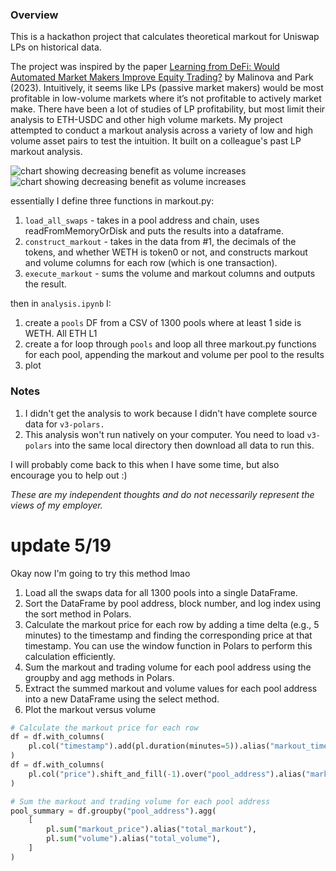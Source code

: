 ### Overview
This is a hackathon project that calculates theoretical markout for Uniswap LPs on historical data.

The project was inspired by the paper [Learning from DeFi: Would Automated Market Makers Improve Equity Trading?](https://deliverypdf.ssrn.com/delivery.php?ID=361095067121094007068095019010002123098078055012042006031076074011117098024114099087045052103009119007115102119019003029075008109011088034000024070103015075066095127032038033078030002082103106101122126014108112027031030095082086095104071126127080028110&EXT=pdf&INDEX=TRUE) by Malinova and Park (2023). Intuitively, it seems like LPs (passive market makers) would be most profitable in low-volume markets where it’s not profitable to actively market make. There have been a lot of studies of LP profitability, but most limit their analysis to ETH-USDC and other high volume markets. My project attempted to conduct a markout analysis across a variety of low and high volume asset pairs to test the intuition. It built on a colleague's past LP markout analysis.

![chart showing decreasing benefit as volume increases](https://i.imgur.com/nrcNyON.png)
![chart showing decreasing benefit as volume increases](https://i.imgur.com/MjjeBha.png)

essentially I define three functions in markout.py:
1. `load_all_swaps` - takes in a pool address and chain, uses readFromMemoryOrDisk and puts the results into a dataframe.
2. `construct_markout` - takes in the data from #1, the decimals of the tokens, and whether WETH is token0 or not, and constructs markout and volume columns for each row (which is one transaction).
3. `execute_markout` - sums the volume and markout columns and outputs the result.

then in `analysis.ipynb` I:
1. create a `pools` DF from a CSV of 1300 pools where at least 1 side is WETH. All ETH L1
2. create a for loop through `pools` and loop all three markout.py functions for each pool, appending the markout and volume per pool to the results
4. plot

### Notes
1. I didn't get the analysis to work because I didn't have complete source data for `v3-polars.`
2. This analysis won't run natively on your computer. You need to load `v3-polars` into the same local directory then download all data to run this.

I will probably come back to this when I have some time, but also encourage you to help out :)

*These are my independent thoughts and do not necessarily represent the views of my employer.*

# update 5/19
Okay now I'm going to try this method lmao
1. Load all the swaps data for all 1300 pools into a single DataFrame.
2. Sort the DataFrame by pool address, block number, and log index using the sort method in Polars.
3. Calculate the markout price for each row by adding a time delta (e.g., 5 minutes) to the timestamp and finding the corresponding price at that timestamp. You can use the window function in Polars to perform this calculation efficiently.
4. Sum the markout and trading volume for each pool address using the groupby and agg methods in Polars.
5. Extract the summed markout and volume values for each pool address into a new DataFrame using the select method.
6. Plot the markout versus volume

``` python
# Calculate the markout price for each row
df = df.with_columns(
    pl.col("timestamp").add(pl.duration(minutes=5)).alias("markout_timestamp")
)
df = df.with_columns(
    pl.col("price").shift_and_fill(-1).over("pool_address").alias("markout_price")
)

# Sum the markout and trading volume for each pool address
pool_summary = df.groupby("pool_address").agg(
    [
        pl.sum("markout_price").alias("total_markout"),
        pl.sum("volume").alias("total_volume"),
    ]
)
```